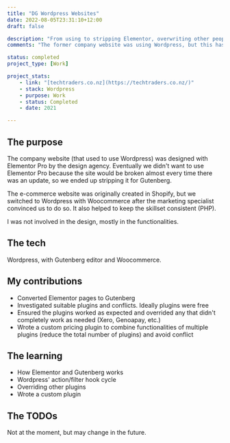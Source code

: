 ```yaml
---
title: "DG Wordpress Websites"
date: 2022-08-05T23:31:10+12:00
draft: false

description: "From using to stripping Elementor, overwriting other people's plugins to writing custom plugins."
comments: "The former company website was using Wordpress, but this has now been stripped in favour of a static site. The e-commerce site remains at https://techtraders.co.nz/"

status: completed
project_type: [Work]

project_stats:
    - link: "[techtraders.co.nz](https://techtraders.co.nz/)"
    - stack: Wordpress
    - purpose: Work
    - status: Completed
    - date: 2021

---
```


## The purpose

The company website (that used to use Wordpress) was designed with Elementor Pro by the design agency. Eventually we didn't want to use Elementor Pro because the site would be broken almost every time there was an update, so we ended up stripping it for Gutenberg.

The e-commerce website was originally created in Shopify, but we switched to Wordpress with Woocommerce after the marketing specialist convinced us to do so. It also helped to keep the skillset consistent (PHP).

I was not involved in the design, mostly in the functionalities.

## The tech

Wordpress, with Gutenberg editor and Woocommerce.

## My contributions

- Converted Elementor pages to Gutenberg
- Investigated suitable plugins and conflicts. Ideally plugins were free
- Ensured the plugins worked as expected and overrided any that didn't completely work as needed (Xero, Genoapay, etc.)
- Wrote a custom pricing plugin to combine functionalities of multiple plugins (reduce the total number of plugins) and avoid conflict

## The learning

- How Elementor and Gutenberg works
- Wordpress' action/filter hook cycle
- Overriding other plugins
- Wrote a custom plugin

##  The TODOs

Not at the moment, but may change in the future.